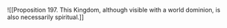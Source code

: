 ![[Proposition 197. This Kingdom, although visible with a world dominion, is also necessarily spiritual.]]